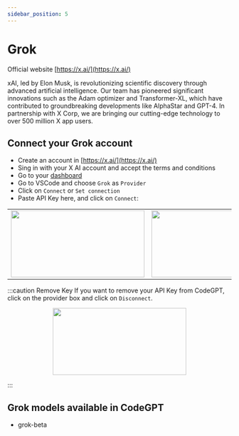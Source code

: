 ```yaml
---
sidebar_position: 5
---
```


# Grok

Official website [https://x.ai/](https://x.ai/)

xAI, led by Elon Musk, is revolutionizing scientific discovery through advanced artificial intelligence. Our team has pioneered significant innovations such as the Adam optimizer and Transformer-XL, which have contributed to groundbreaking developments like AlphaStar and GPT-4. In partnership with X Corp, we are bringing our cutting-edge technology to over 500 million X app users.

## Connect your Grok account

- Create an account in [https://x.ai/](https://x.ai/)
- Sing in with your X AI account and accept the terms and conditions
- Go to your [dashboard](https://x.ai/api)
- Go to VSCode and choose `Grok` as `Provider`
- Click on `Connect` or `Set connection`
- Paste API Key here, and click on `Connect`:

<table>
  <tr>
    <td align="center">
      <img width="300" height="150" src="https://github.com/user-attachments/assets/e5a1c889-20b8-4141-8f58-89cab2c2b264" />
      </td>
    <td align="center">
      <img width="300" height="150" src="https://github.com/user-attachments/assets/9bf218f0-d172-46b3-aa28-d3ab8edc4c5e" />
    </td>
  </tr>
</table>

:::caution Remove Key
If you want to remove your API Key from CodeGPT, click on the provider box and click on `Disconnect`.

<p align="center">
      <img width="300" height="150" src="https://github.com/user-attachments/assets/ad39bb68-4c50-4705-9d94-65b22ca94d4e" />
</p>

:::

## Grok models available in CodeGPT

- grok-beta
